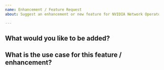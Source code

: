 ```yaml
---
name: Enhancement / Feature Request
about: Suggest an enhancement or new feature for NVIDIA Network Operator Init Container

---
```

<!--  Please use this template to submit feature and enhancement requests -->


## What would you like to be added?

## What is the use case for this feature / enhancement?
